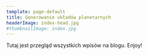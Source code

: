 ```yaml
---
template: page-default
title: Generowanie układów planetarnych
headerImage: index-head.jpg
#thumbnailImage: index.jpg
---
```

Tutaj jest przegląd wszystkich wpisów na blogu. Enjoy!

